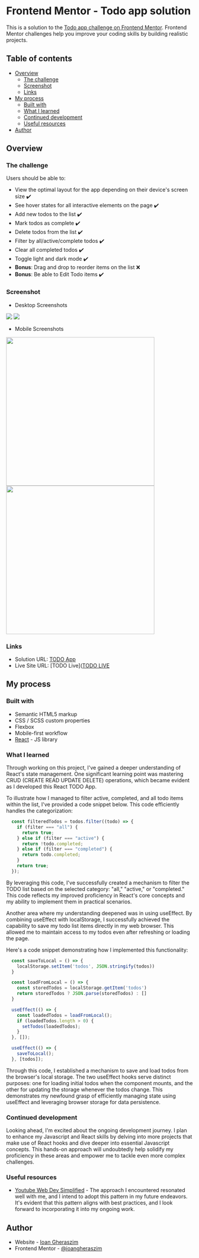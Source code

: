 # Frontend Mentor - Todo app solution

This is a solution to the [Todo app challenge on Frontend Mentor](https://www.frontendmentor.io/challenges/todo-app-Su1_KokOW). Frontend Mentor challenges help you improve your coding skills by building realistic projects.

## Table of contents

- [Overview](#overview)
  - [The challenge](#the-challenge)
  - [Screenshot](#screenshot)
  - [Links](#links)
- [My process](#my-process)
  - [Built with](#built-with)
  - [What I learned](#what-i-learned)
  - [Continued development](#continued-development)
  - [Useful resources](#useful-resources)
- [Author](#author)

## Overview

### The challenge

Users should be able to:

- View the optimal layout for the app depending on their device's screen size ✔️
- See hover states for all interactive elements on the page ✔️
- Add new todos to the list ✔️
- Mark todos as complete ✔️
- Delete todos from the list ✔️
- Filter by all/active/complete todos ✔️
- Clear all completed todos ✔️
- Toggle light and dark mode ✔️
- **Bonus**: Drag and drop to reorder items on the list ❌
- **Bonus**: Be able to Edit Todo items ✔️

### Screenshot

- Desktop Screenshots
<p float="left">
  <img src="./src/assets/screenshots/screenshot-desk-dark.png" />
  <img src="./src/assets/screenshots/screenshot-desk-light.png" /> 
</p>

- Mobile Screenshots
<p>
  <img src="./src/assets/screenshots/screenshot-mob-light.png" width="400" />
  <img src="./src/assets/screenshots/screenshot-mob-dark.png"  width="400" />
</p>

### Links

- Solution URL: [TODO App](https://github.com/ioangheraszim/Todo-App)
- Live Site URL: [TODO Live]([TODO LIVE](https://ioangheraszim.github.io/Todo-App/)

## My process

### Built with

- Semantic HTML5 markup
- CSS / SCSS custom properties
- Flexbox
- Mobile-first workflow
- [React](https://reactjs.org/) - JS library

### What I learned

Through working on this project, I've gained a deeper understanding of React's state management. One significant learning point was mastering CRUD (CREATE READ UPDATE DELETE) operations, which became evident as I developed this React TODO App.

To illustrate how I managed to filter active, completed, and all todo items within the list, I've provided a code snippet below. This code efficiently handles the categorization:

```js
  const filteredTodos = todos.filter((todo) => {
    if (filter === "all") {
      return true;
    } else if (filter === "active") {
      return !todo.completed;
    } else if (filter === "completed") {
      return todo.completed;
    }
    return true;
  });
```

By leveraging this code, I've successfully created a mechanism to filter the TODO list based on the selected category: "all," "active," or "completed." This code reflects my improved proficiency in React's core concepts and my ability to implement them in practical scenarios.

Another area where my understanding deepened was in using useEffect. By combining useEffect with localStorage, I successfully achieved the capability to save my todo list items directly in my web browser. This allowed me to maintain access to my todos even after refreshing or loading the page.

Here's a code snippet demonstrating how I implemented this functionality:

```js
  const saveToLocal = () => {
    localStorage.setItem('todos', JSON.stringify(todos))
  }

  const loadFromLocal = () => {
    const storedTodos = localStorage.getItem('todos')
    return storedTodos ? JSON.parse(storedTodos) : []
  }

  useEffect(() => {
    const loadedTodos = loadFromLocal();
    if (loadedTodos.length > 0) {
      setTodos(loadedTodos);
    }
  }, []);

  useEffect(() => {
    saveToLocal();
  }, [todos]);
```

Through this code, I established a mechanism to save and load todos from the browser's local storage. The two useEffect hooks serve distinct purposes: one for loading initial todos when the component mounts, and the other for updating the storage whenever the todos change. This demonstrates my newfound grasp of efficiently managing state using useEffect and leveraging browser storage for data persistence.

### Continued development

Looking ahead, I'm excited about the ongoing development journey. I plan to enhance my Javascript and React skills by delving into more projects that make use of React hooks and dive deeper into essential Javascript concepts. This hands-on approach will undoubtedly help solidify my proficiency in these areas and empower me to tackle even more complex challenges.

### Useful resources

- [Youtube Web Dev Simplified](https://www.youtube.com/watch?v=Rh3tobg7hEo&t=1738s&ab_channel=WebDevSimplified) - The approach I encountered resonated well with me, and I intend to adopt this pattern in my future endeavors. It's evident that this pattern aligns with best practices, and I look forward to incorporating it into my ongoing work.

## Author

- Website - [Ioan Gheraszim](https://github.com/ioangheraszim)
- Frontend Mentor - [@ioangheraszim](https://www.frontendmentor.io/profile/ioangheraszim)
